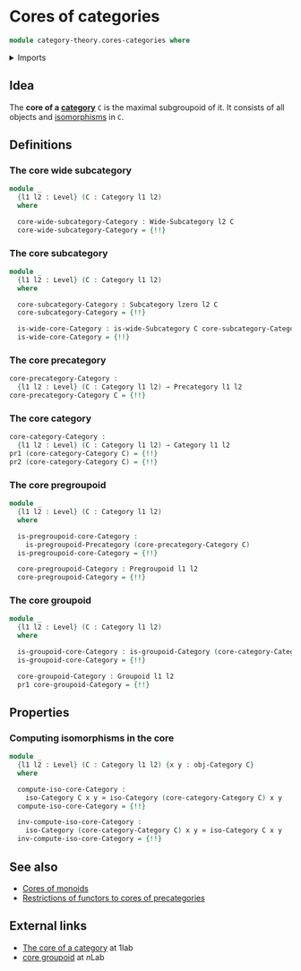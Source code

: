 # Cores of categories

```agda
module category-theory.cores-categories where
```

<details><summary>Imports</summary>

```agda
open import category-theory.categories
open import category-theory.cores-precategories
open import category-theory.groupoids
open import category-theory.isomorphisms-in-categories
open import category-theory.precategories
open import category-theory.pregroupoids
open import category-theory.subcategories
open import category-theory.wide-subcategories

open import foundation.dependent-pair-types
open import foundation.equivalences
open import foundation.universe-levels
```

</details>

## Idea

The **core of a [category](category-theory.categories.md)** `C` is the maximal
subgroupoid of it. It consists of all objects and
[isomorphisms](category-theory.isomorphisms-in-categories.md) in `C`.

## Definitions

### The core wide subcategory

```agda
module _
  {l1 l2 : Level} (C : Category l1 l2)
  where

  core-wide-subcategory-Category : Wide-Subcategory l2 C
  core-wide-subcategory-Category = {!!}
```

### The core subcategory

```agda
module _
  {l1 l2 : Level} (C : Category l1 l2)
  where

  core-subcategory-Category : Subcategory lzero l2 C
  core-subcategory-Category = {!!}

  is-wide-core-Category : is-wide-Subcategory C core-subcategory-Category
  is-wide-core-Category = {!!}
```

### The core precategory

```agda
core-precategory-Category :
  {l1 l2 : Level} (C : Category l1 l2) → Precategory l1 l2
core-precategory-Category C = {!!}
```

### The core category

```agda
core-category-Category :
  {l1 l2 : Level} (C : Category l1 l2) → Category l1 l2
pr1 (core-category-Category C) = {!!}
pr2 (core-category-Category C) = {!!}
```

### The core pregroupoid

```agda
module _
  {l1 l2 : Level} (C : Category l1 l2)
  where

  is-pregroupoid-core-Category :
    is-pregroupoid-Precategory (core-precategory-Category C)
  is-pregroupoid-core-Category = {!!}

  core-pregroupoid-Category : Pregroupoid l1 l2
  core-pregroupoid-Category = {!!}
```

### The core groupoid

```agda
module _
  {l1 l2 : Level} (C : Category l1 l2)
  where

  is-groupoid-core-Category : is-groupoid-Category (core-category-Category C)
  is-groupoid-core-Category = {!!}

  core-groupoid-Category : Groupoid l1 l2
  pr1 core-groupoid-Category = {!!}
```

## Properties

### Computing isomorphisms in the core

```agda
module _
  {l1 l2 : Level} (C : Category l1 l2) {x y : obj-Category C}
  where

  compute-iso-core-Category :
    iso-Category C x y ≃ iso-Category (core-category-Category C) x y
  compute-iso-core-Category = {!!}

  inv-compute-iso-core-Category :
    iso-Category (core-category-Category C) x y ≃ iso-Category C x y
  inv-compute-iso-core-Category = {!!}
```

## See also

- [Cores of monoids](group-theory.cores-monoids.md)
- [Restrictions of functors to cores of precategories](category-theory.restrictions-functors-cores-precategories.md)

## External links

- [The core of a category](https://1lab.dev/Cat.Instances.Core.html) at 1lab
- [core groupoid](https://ncatlab.org/nlab/show/core+groupoid) at $n$Lab
